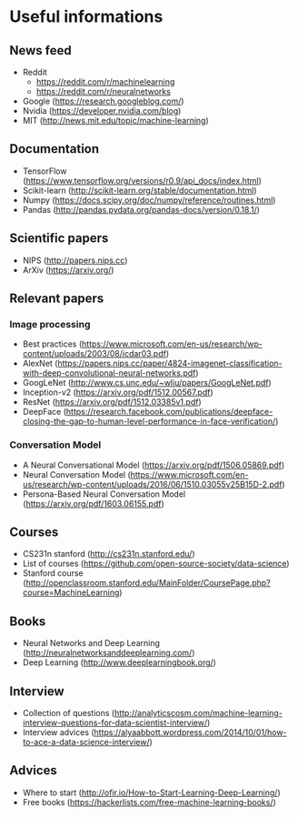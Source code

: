 # Useful informations

## News feed
* Reddit
    * https://reddit.com/r/machinelearning
    * https://reddit.com/r/neuralnetworks
* Google (https://research.googleblog.com/)
* Nvidia (https://developer.nvidia.com/blog)
* MIT (http://news.mit.edu/topic/machine-learning)

## Documentation
* TensorFlow (https://www.tensorflow.org/versions/r0.9/api_docs/index.html)
* Scikit-learn (http://scikit-learn.org/stable/documentation.html)
* Numpy (https://docs.scipy.org/doc/numpy/reference/routines.html)
* Pandas (http://pandas.pydata.org/pandas-docs/version/0.18.1/)

## Scientific papers
* NIPS (http://papers.nips.cc)
* ArXiv (https://arxiv.org/)

## Relevant papers
### Image processing
* Best practices (https://www.microsoft.com/en-us/research/wp-content/uploads/2003/08/icdar03.pdf)
* AlexNet (https://papers.nips.cc/paper/4824-imagenet-classification-with-deep-convolutional-neural-networks.pdf)
* GoogLeNet (http://www.cs.unc.edu/~wliu/papers/GoogLeNet.pdf)
* Inception-v2 (https://arxiv.org/pdf/1512.00567.pdf)
* ResNet (https://arxiv.org/pdf/1512.03385v1.pdf)
* DeepFace (https://research.facebook.com/publications/deepface-closing-the-gap-to-human-level-performance-in-face-verification/)

### Conversation Model
* A Neural Conversational Model (https://arxiv.org/pdf/1506.05869.pdf)
* Neural Conversation Model (https://www.microsoft.com/en-us/research/wp-content/uploads/2016/06/1510.03055v25B15D-2.pdf)
* Persona-Based Neural Conversation Model (https://arxiv.org/pdf/1603.06155.pdf)

## Courses
* CS231n stanford (http://cs231n.stanford.edu/)
* List of courses (https://github.com/open-source-society/data-science)
* Stanford course (http://openclassroom.stanford.edu/MainFolder/CoursePage.php?course=MachineLearning)

## Books
* Neural Networks and Deep Learning (http://neuralnetworksanddeeplearning.com/)
* Deep Learning (http://www.deeplearningbook.org/)

## Interview
* Collection of questions (http://analyticscosm.com/machine-learning-interview-questions-for-data-scientist-interview/)
* Interview advices (https://alyaabbott.wordpress.com/2014/10/01/how-to-ace-a-data-science-interview/)

## Advices
* Where to start (http://ofir.io/How-to-Start-Learning-Deep-Learning/)
* Free books (https://hackerlists.com/free-machine-learning-books/)
